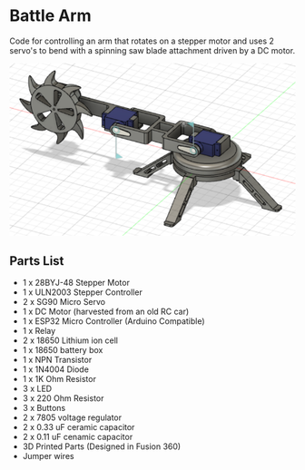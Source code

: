 # Battle Arm
Code for controlling an arm that rotates on a stepper motor and uses 2 servo's to bend with a spinning saw blade attachment driven by a DC motor.

![Battle Arm Design](docs/battlearm-design.png)

## Parts List
* 1 x 28BYJ-48 Stepper Motor
* 1 x ULN2003 Stepper Controller
* 2 x SG90 Micro Servo
* 1 x DC Motor (harvested from an old RC car)
* 1 x ESP32 Micro Controller (Arduino Compatible)
* 1 x Relay
* 2 x 18650 Lithium ion cell
* 1 x 18650 battery box
* 1 x NPN Transistor
* 1 x 1N4004 Diode
* 1 x 1K Ohm Resistor
* 3 x LED
* 3 x 220 Ohm Resistor
* 3 x Buttons
* 2 x 7805 voltage regulator
* 2 x 0.33 uF ceramic capacitor
* 2 x 0.11 uF cenamic capacitor
* 3D Printed Parts (Designed in Fusion 360)
* Jumper wires